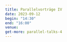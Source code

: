 ```yaml
---
title: Parallelvorträge IV
date: 2023-09-12
begin: "14:30"
end: "16:00"
venue:
get-more: parallel-talks-4
---
```

